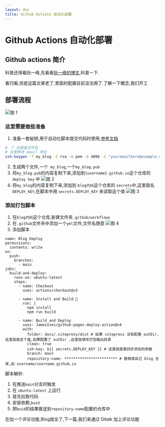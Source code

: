 ```yaml
---
layout: doc
title: Github Actions 自动化部署
---
```

# Github Actions 自动化部署

## Github actions 简介

科普还得看阮一峰,先看看[阮一峰的博文](https://www.ruanyifeng.com/blog/2019/09/getting-started-with-github-actions.html),科普一下.

看归看,但是这篇文章老了,里面的配置目前没法用了.了解一下概念,我们开工

## 部署流程
![图 1](/images/ci_blog/e26e76f06722b1822bea626420f60f51570464fd08589fc1711a076a3d629649.png)  

### 这里需要做些准备
1. 准备一套秘钥,用于自动化脚本提交代码时使用,[参考文档](https://github.com/JamesIves/github-pages-deploy-action/tree/dev#using-an-ssh-deploy-key-)
```bash
# -f 后面是文件名
# 注意修改 email 地址
ssh-keygen -f my_blog -t rsa -m pem -b 4096 -C "youremailhere@example.com" -N ""
```
2. 生成两个文件,一个` my_blog`,一个`my_blog.pub`
3. 将`my_blog.pub`的内容复制下来,添加到`{username}.github.io`这个仓库的 `deploy key` 中
![图 2](/images/ci_blog/99efcc115b99f31739ac3054a02caf90595aeca7f2b42cc47de2f39ef4212de2.png)  
4. 将`my_blog`的内容复制下来,添加到 `blog代码`这个仓库的 `secrets`中,这里取名`DEPLOY_KEY`,在脚本中用 `secrets.DEPLOY_KEY` 来读取这个值
![图 3](/images/ci_blog/46a1d4b0e3de3c311969c46e4cf7db8a8599fb8a282eb5c39aa339b3dc042a18.png)  

### 添加打包脚本
1. 在`blog代码`这个仓库,新建文件夹`.github/workflows`
2. 在`.github`文件夹中添加一个`yml`文件,文件名随意
![图 4](/images/ci_blog/d244c34976e98218dba9be8a550eb9a33eac925164d66c913d544e7db806ffa9.png)  
3. 添加脚本
```
name: Blog Deploy
permissions:
  contents: write
on:
  push:
    branches:
      - main
jobs:
  build-and-deploy:
    runs-on: ubuntu-latest
    steps:
      - name: Checkout
        uses: actions/checkout@v3

      - name: Install and Build 🔧
        run: |
          npm install
          npm run build

      - name: Build and Deploy
        uses: JamesIves/github-pages-deploy-action@v4
        with:
          folder: docs/.vitepress/dist # 如果 vitepress 没有配置 outDir,这里就是这个值,如果配置了 outDir ,这里就填写打包输出目录
          clean: true
          ssh-key: ${{ secrets.DEPLOY_KEY }} # 这里就是第四步添加的参数
          branch: main
          repository-name: ************************ # 替换成自己 blog 仓库,如 username/username.github.io
```

脚本解析:
1. 在推送`main`分支时触发
2. 在 `ubuntu-latest` 上运行
3. 首先拉取代码
4. 安装依赖,`buid`
5. 把`buid`的结果推送到`repository-name`配置的仓库中

在加一个评论功能,Blog就全了,下一篇,我们来通过 Gitalk 加上评论功能